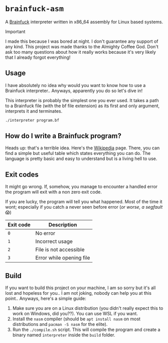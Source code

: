# `brainfuck-asm`

A [Brainfuck](https://en.wikipedia.org/wiki/Brainfuck) interpreter written in x86_64 assembly for Linux based systems.

> [!IMPORTANT]  
> I made this because I was bored at night. I don't guarantee any support of any kind. This project was made thanks to the Almighty Coffee God. Don't ask too many questions about how it really works because it's very likely that I already forgot everything!

## Usage

I have absolutely no idea why would you want to know how to use a Brainfuck interpreter.. Anyways, apparently you do so let's dive in!

This interpreter is probably the simplest one you ever used. It takes a path to a Brainfuck file (with the bf file extension) as its first and only argument, interprets it and terminates.

```bash
./interpreter program.bf
```

## How do I write a Brainfuck program?

Heads up: that's a terrible idea. Here's the [Wikipedia](https://en.wikipedia.org/wiki/Brainfuck) page. There, you can find a simple but useful table which states everything you can do. The language is pretty basic and easy to understand but is a living hell to use.

## Exit codes

It might go wrong. If, somehow, you manage to encounter a handled error the program will exit with a non zero exit code.

If you are lucky, the program will tell you what happened. Most of the time it wont; especially if you catch a never seen before error (_or worse, a segfault_ 😱)

| Exit code | Description              |
| --------- | ------------------------ |
| `0`       | No error                 |
| `1`       | Incorrect usage          |
| `2`       | File is not accessible   |
| `3`       | Error while opening file |

## Build

If you want to build this project on your machine, I am so sorry but it's all lost and hopeless for you.. I am not joking, nobody can help you at this point.. Anyways, here's a simple guide:

1. Make sure you are on a Linux distribution (you didn't really expect this to work on Windows, did you??). You can use WSL if you want.
2. Install the `nasm` compiler (should be `apt install nasm` on most distributions and `pacman -S nasm` for the elite).
3. Run the `./compile.sh` script. This will compile the program and create a binary named `interpreter` inside the `build` folder.
